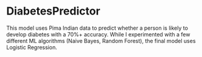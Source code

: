 # DiabetesPredictor

This model uses Pima Indian data to predict whether a person is likely to develop diabetes with a 70%+ accuracy. While I experimented with a few different ML algorithms (Naive Bayes, Random Forest), the final model uses Logistic Regression.
